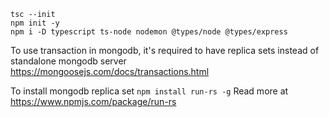```
tsc --init
npm init -y
npm i -D typescript ts-node nodemon @types/node @types/express

```

To use transaction in mongodb, it's required to have replica sets instead of standalone mongodb server https://mongoosejs.com/docs/transactions.html

To install mongodb replica set
`npm install run-rs -g`
Read more at https://www.npmjs.com/package/run-rs
